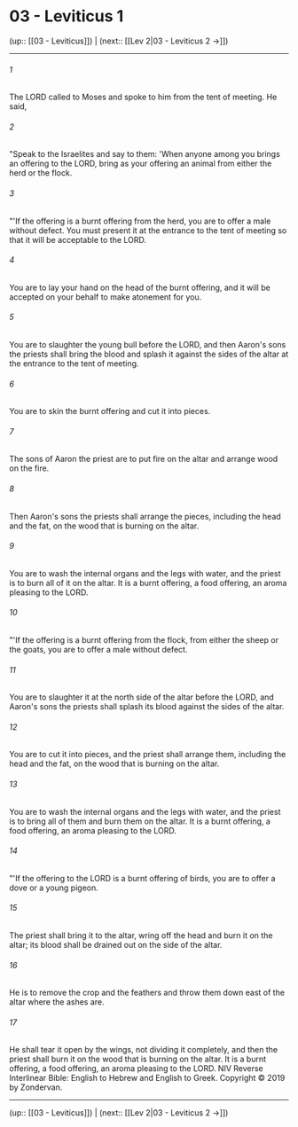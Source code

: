 # 03 - Leviticus 1

(up:: [[03 - Leviticus]]) | (next:: [[Lev 2|03 - Leviticus 2 →]])

***


###### 1 
The LORD called to Moses and spoke to him from the tent of meeting. He said, 

###### 2 
"Speak to the Israelites and say to them: 'When anyone among you brings an offering to the LORD, bring as your offering an animal from either the herd or the flock. 

###### 3 
"'If the offering is a burnt offering from the herd, you are to offer a male without defect. You must present it at the entrance to the tent of meeting so that it will be acceptable to the LORD. 

###### 4 
You are to lay your hand on the head of the burnt offering, and it will be accepted on your behalf to make atonement for you. 

###### 5 
You are to slaughter the young bull before the LORD, and then Aaron's sons the priests shall bring the blood and splash it against the sides of the altar at the entrance to the tent of meeting. 

###### 6 
You are to skin the burnt offering and cut it into pieces. 

###### 7 
The sons of Aaron the priest are to put fire on the altar and arrange wood on the fire. 

###### 8 
Then Aaron's sons the priests shall arrange the pieces, including the head and the fat, on the wood that is burning on the altar. 

###### 9 
You are to wash the internal organs and the legs with water, and the priest is to burn all of it on the altar. It is a burnt offering, a food offering, an aroma pleasing to the LORD. 

###### 10 
"'If the offering is a burnt offering from the flock, from either the sheep or the goats, you are to offer a male without defect. 

###### 11 
You are to slaughter it at the north side of the altar before the LORD, and Aaron's sons the priests shall splash its blood against the sides of the altar. 

###### 12 
You are to cut it into pieces, and the priest shall arrange them, including the head and the fat, on the wood that is burning on the altar. 

###### 13 
You are to wash the internal organs and the legs with water, and the priest is to bring all of them and burn them on the altar. It is a burnt offering, a food offering, an aroma pleasing to the LORD. 

###### 14 
"'If the offering to the LORD is a burnt offering of birds, you are to offer a dove or a young pigeon. 

###### 15 
The priest shall bring it to the altar, wring off the head and burn it on the altar; its blood shall be drained out on the side of the altar. 

###### 16 
He is to remove the crop and the feathers and throw them down east of the altar where the ashes are. 

###### 17 
He shall tear it open by the wings, not dividing it completely, and then the priest shall burn it on the wood that is burning on the altar. It is a burnt offering, a food offering, an aroma pleasing to the LORD. NIV Reverse Interlinear Bible: English to Hebrew and English to Greek. Copyright © 2019 by Zondervan.

***

(up:: [[03 - Leviticus]]) | (next:: [[Lev 2|03 - Leviticus 2 →]])

